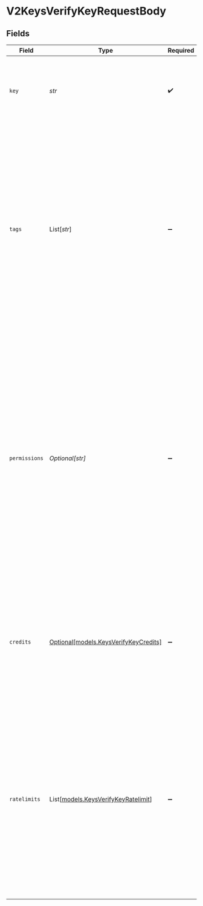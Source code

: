 # V2KeysVerifyKeyRequestBody


## Fields

| Field                                                                                                                                                                                                                                                                                                                                                                                                                                                             | Type                                                                                                                                                                                                                                                                                                                                                                                                                                                              | Required                                                                                                                                                                                                                                                                                                                                                                                                                                                          | Description                                                                                                                                                                                                                                                                                                                                                                                                                                                       | Example                                                                                                                                                                                                                                                                                                                                                                                                                                                           |
| ----------------------------------------------------------------------------------------------------------------------------------------------------------------------------------------------------------------------------------------------------------------------------------------------------------------------------------------------------------------------------------------------------------------------------------------------------------------- | ----------------------------------------------------------------------------------------------------------------------------------------------------------------------------------------------------------------------------------------------------------------------------------------------------------------------------------------------------------------------------------------------------------------------------------------------------------------- | ----------------------------------------------------------------------------------------------------------------------------------------------------------------------------------------------------------------------------------------------------------------------------------------------------------------------------------------------------------------------------------------------------------------------------------------------------------------- | ----------------------------------------------------------------------------------------------------------------------------------------------------------------------------------------------------------------------------------------------------------------------------------------------------------------------------------------------------------------------------------------------------------------------------------------------------------------- | ----------------------------------------------------------------------------------------------------------------------------------------------------------------------------------------------------------------------------------------------------------------------------------------------------------------------------------------------------------------------------------------------------------------------------------------------------------------- |
| `key`                                                                                                                                                                                                                                                                                                                                                                                                                                                             | *str*                                                                                                                                                                                                                                                                                                                                                                                                                                                             | :heavy_check_mark:                                                                                                                                                                                                                                                                                                                                                                                                                                                | The API key to verify, exactly as provided by your user.<br/>Include any prefix - even small changes will cause verification to fail.<br/>                                                                                                                                                                                                                                                                                                                        | sk_1234abcdef                                                                                                                                                                                                                                                                                                                                                                                                                                                     |
| `tags`                                                                                                                                                                                                                                                                                                                                                                                                                                                            | List[*str*]                                                                                                                                                                                                                                                                                                                                                                                                                                                       | :heavy_minus_sign:                                                                                                                                                                                                                                                                                                                                                                                                                                                | Attaches metadata tags for analytics and monitoring without affecting verification outcomes.<br/>Enables segmentation of API usage in dashboards by endpoint, client version, region, or custom dimensions.<br/>Use 'key=value' format for compatibility with most analytics tools and clear categorization.<br/>Avoid including sensitive data in tags as they may appear in logs and analytics reports.<br/>                                                    | [<br/>"endpoint=/users/profile",<br/>"method=GET",<br/>"region=us-east-1",<br/>"clientVersion=2.3.0",<br/>"feature=premium"<br/>]                                                                                                                                                                                                                                                                                                                                 |
| `permissions`                                                                                                                                                                                                                                                                                                                                                                                                                                                     | *Optional[str]*                                                                                                                                                                                                                                                                                                                                                                                                                                                   | :heavy_minus_sign:                                                                                                                                                                                                                                                                                                                                                                                                                                                | Checks if the key has the specified permission(s) using a query syntax.<br/>Supports single permissions, logical operators (AND, OR), and parentheses for grouping.<br/>Examples:<br/>- Single permission: "documents.read"<br/>- Multiple permissions: "documents.read AND documents.write"<br/>- Complex queries: "(documents.read OR documents.write) AND users.view"<br/>Verification fails if the key lacks the required permissions through direct assignment or role inheritance.<br/> | documents.read AND users.view                                                                                                                                                                                                                                                                                                                                                                                                                                     |
| `credits`                                                                                                                                                                                                                                                                                                                                                                                                                                                         | [Optional[models.KeysVerifyKeyCredits]](../models/keysverifykeycredits.md)                                                                                                                                                                                                                                                                                                                                                                                        | :heavy_minus_sign:                                                                                                                                                                                                                                                                                                                                                                                                                                                | Controls credit consumption for usage-based billing and quota enforcement.<br/>Omitting this field uses the default cost of 1 credit per verification.<br/>Credits provide globally consistent usage tracking, essential for paid APIs with strict quotas.<br/>                                                                                                                                                                                                   |                                                                                                                                                                                                                                                                                                                                                                                                                                                                   |
| `ratelimits`                                                                                                                                                                                                                                                                                                                                                                                                                                                      | List[[models.KeysVerifyKeyRatelimit](../models/keysverifykeyratelimit.md)]                                                                                                                                                                                                                                                                                                                                                                                        | :heavy_minus_sign:                                                                                                                                                                                                                                                                                                                                                                                                                                                | Enforces time-based rate limiting during verification to prevent abuse and ensure fair usage.<br/>Omitting this field skips rate limit checks entirely, relying only on configured key rate limits.<br/>Multiple rate limits can be checked simultaneously, each with different costs and temporary overrides.<br/>Rate limit checks are optimized for performance but may allow brief bursts during high concurrency.<br/>                                       |                                                                                                                                                                                                                                                                                                                                                                                                                                                                   |